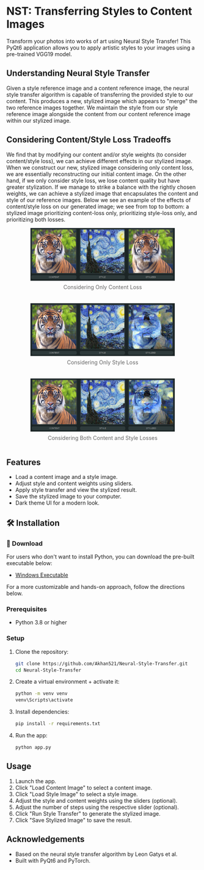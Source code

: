 # NST: Transferring Styles to Content Images

Transform your photos into works of art using Neural Style Transfer! This PyQt6 application allows you to apply artistic styles to your images using a pre-trained VGG19 model.

## Understanding Neural Style Transfer
Given a style reference image and a content reference image, the neural style transfer algorithm is capable of transferring the provided style to our content. This produces a new, stylized image which appears to "merge" the two reference images together. We maintain the style from our style reference image alongside the content from our content reference image within our stylized image.

## Considering Content/Style Loss Tradeoffs
We find that by modifying our content and/or style weights (to consider content/style loss), we can achieve different effects in our stylized image. When we construct our new, stylized image considering only content loss, we are essentially reconstructing our initial content image. On the other hand, if we only consider style loss, we lose content quality but have greater stylization. If we manage to strike a balance with the rightly chosen weights, we can achieve a stylized image that encapsulates the content and style of our reference images. Below we see an example of the effects of content/style loss on our generated image; we see from top to bottom: a stylized image prioritizing content-loss only, prioritizing style-loss only, and prioritizing both losses.

<div style="display: flex; flex-direction: column; align-items: center;">
  <div style="margin-bottom: 20px; text-align: center;">
    <img src="https://github.com/Akhan521/Neural-Style-Transfer/blob/main/screenshots/content_loss_only.png" alt="Content Loss Only" width="75%">
    <p style="font-size: 14px; color: #666; margin-top: 5px; text-align: center;">Considering Only Content Loss</p>
  </div>
  <div style="margin-bottom: 20px; text-align: center;">
    <img src="https://github.com/Akhan521/Neural-Style-Transfer/blob/main/screenshots/style_loss_only.png" alt="Style Loss Only" width="75%">
    <p style="font-size: 14px; color: #666; margin-top: 5px; text-align: center;">Considering Only Style Loss</p>
  </div>
  <div style="text-align: center;">
    <img src="https://github.com/Akhan521/Neural-Style-Transfer/blob/main/screenshots/tiger_as_starry_night.png" alt="Tiger in Starry Night Style" width="75%">
    <p style="font-size: 14px; color: #666; margin-top: 5px; text-align: center;">Considering Both Content and Style Losses</p>
  </div>
</div>

## Features
- Load a content image and a style image.
- Adjust style and content weights using sliders.
- Apply style transfer and view the stylized result.
- Save the stylized image to your computer.
- Dark theme UI for a modern look.

##  🛠 Installation

###  🚀 Download
For users who don't want to install Python, you can download the pre-built executable below:
- [Windows Executable](https://github.com/Akhan521/Neural-Style-Transfer/releases/download/v1.0.0/app.exe)

For a more customizable and hands-on approach, follow the directions below.
### Prerequisites
- Python 3.8 or higher

### Setup
1. Clone the repository:
   ```bash
   git clone https://github.com/Akhan521/Neural-Style-Transfer.git
   cd Neural-Style-Transfer

2. Create a virtual environment + activate it:
    ```bash
    python -m venv venv
    venv\Scripts\activate

3. Install dependencies:
    ```bash
    pip install -r requirements.txt

4. Run the app:
    ```bash
    python app.py

## Usage

1. Launch the app.
2. Click "Load Content Image" to select a content image.
3. Click "Load Style Image" to select a style image.
4. Adjust the style and content weights using the sliders (optional).
5. Adjust the number of steps using the respective slider (optional).
6. Click "Run Style Transfer" to generate the stylized image.
7. Click "Save Stylized Image" to save the result.

## Acknowledgements
* Based on the neural style transfer algorithm by Leon Gatys et al.
* Built with PyQt6 and PyTorch.
